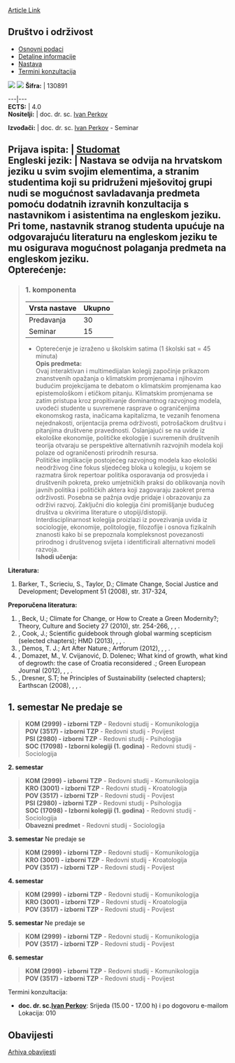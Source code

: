 [Article Link](https://www.fhs.hr/predmet/dio)

## Društvo i održivost
  * [Osnovni podaci](https://www.fhs.hr/predmet/dio#v1id-523732_681762_1_0 "Osnovni podaci")
  * [Detaljne informacije](https://www.fhs.hr/predmet/dio#v1id-523732_681762_1_1 "Detaljne informacije")
  * [Nastava](https://www.fhs.hr/predmet/dio#v1id-523732_681762_1_2 "Nastava")
  * [Termini konzultacija](https://www.fhs.hr/predmet/dio#v1id-523732_681762_1_3 "Termini konzultacija")


[![](https://www.fhs.hr/img/flags/gif/hr.gif)](https://www.fhs.hr/predmet/dio) [![](https://www.fhs.hr/img/flags/gif/gb.gif)](https://www.fhs.hr/en/course/sas)
**Šifra:** |  130891  
  
---|---  
**ECTS:** |  4.0   
**Nositelji:** |  doc. dr. sc. [Ivan Perkov](https://www.fhs.hr/djelatnik/ivan.perkov)   
  
**Izvođači:** |  doc. dr. sc. [Ivan Perkov](https://www.fhs.hr/djelatnik/ivan.perkov) - Seminar  
  
**Prijava ispita:** |  [Studomat](http://www.isvu.hr/studomat)  
**Engleski jezik:** |  Nastava se odvija na hrvatskom jeziku u svim svojim elementima, a stranim studentima koji su pridruženi mješovitoj grupi nudi se mogućnost savladavanja predmeta pomoću dodatnih izravnih konzultacija s nastavnikom i asistentima na engleskom jeziku. Pri tome, nastavnik stranog studenta upućuje na odgovarajuću literaturu na engleskom jeziku te mu osigurava mogućnost polaganja predmeta na engleskom jeziku.   
**Opterećenje:**  
---  
> ### 1. komponenta
> | Vrsta nastave | Ukupno  
> ---|---  
> Predavanja | 30  
> Seminar | 15  
> * Opterećenje je izraženo u školskim satima (1 školski sat = 45 minuta)   
**Opis predmeta:**  
> Ovaj interaktivan i multimedijalan kolegij započinje prikazom znanstvenih opažanja o klimatskim promjenama i njihovim budućim projekcijama te debatom o klimatskim promjenama kao epistemološkom i etičkom pitanju. Klimatskim promjenama se zatim pristupa kroz propitivanje dominantnog razvojnog modela, uvodeći studente u suvremene rasprave o ograničenjima ekonomskog rasta, inačicama kapitalizma, te vezanih fenomena nejednakosti, orijentacija prema održivosti, potrošačkom društvu i pitanjima društvene pravednosti. Oslanjajući se na uvide iz ekološke ekonomije, političke ekologije i suvremenih društvenih teorija otvaraju se perspektive alternativnih razvojnih modela koji polaze od ograničenosti prirodnih resursa.   
>  Političke implikacije postojećeg razvojnog modela kao ekološki neodrživog čine fokus sljedećeg bloka u kolegiju, u kojem se razmatra širok repertoar politika osporavanja od prosvjeda i društvenih pokreta, preko umjetničkih praksi do oblikovanja novih javnih politika i političkih aktera koji zagovaraju zaokret prema održivosti. Posebna se pažnja ovdje pridaje i obrazovanju za održivi razvoj. Zaključni dio kolegija čini promišljanje budućeg društva u okvirima literature o utopiji/distopiji.   
>  Interdisciplinarnost kolegija proizlazi iz povezivanja uvida iz sociologije, ekonomije, politologije, filozofije i osnova fizikalnih znanosti kako bi se prepoznala kompleksnost povezanosti prirodnog i društvenog svijeta i identificirali alternativni modeli razvoja.  
**Ishodi učenja:**  

  
**Literatura:**  
  1. Barker, T., Scrieciu, S., Taylor, D.; Climate Change, Social Justice and Development; Development 51 (2008), str. 317-324, 

  
**Preporučena literatura:**  
  1. , Beck, U.; Climate for Change, or How to Create a Green Modernity?; Theory, Culture and Society 27 (2010), str. 254-266, , , .
  2. , Cook, J.; Scientific guidebook through global warming scepticism (selected chapters); HMD (2013), , , .
  3. , Demos, T. J.; Art After Nature.; Artforum (2012), , , .
  4. , Domazet, M., V. Cvijanović, D. Dolenec; What kind of growth, what kind of degrowth: the case of Croatia reconsidered .; Green European Journal (2012), , , .
  5. , Dresner, S.T; he Principles of Sustainability (selected chapters); Earthscan (2008), , , .

  
**1. semestar** Ne predaje se  
---  
> **KOM (2999) - izborni TZP** - Redovni studij - Komunikologija  
>  **POV (3517) - izborni TZP** - Redovni studij - Povijest  
>  **PSI (2980) - izborni TZP** - Redovni studij - Psihologija  
>  **SOC (17098) - Izborni kolegiji (1. godina)** - Redovni studij - Sociologija  
>   
  
**2. semestar**  
> **KOM (2999) - izborni TZP** - Redovni studij - Komunikologija  
>  **KRO (3001) - izborni TZP** - Redovni studij - Kroatologija  
>  **POV (3517) - izborni TZP** - Redovni studij - Povijest  
>  **PSI (2980) - izborni TZP** - Redovni studij - Psihologija  
>  **SOC (17098) - Izborni kolegiji (1. godina)** - Redovni studij - Sociologija  
>  **Obavezni predmet** - Redovni studij - Sociologija  
>   
  
**3. semestar** Ne predaje se  
> **KOM (2999) - izborni TZP** - Redovni studij - Komunikologija  
>  **KRO (3001) - izborni TZP** - Redovni studij - Kroatologija  
>  **POV (3517) - izborni TZP** - Redovni studij - Povijest  
>   
  
**4. semestar**  
> **KOM (2999) - izborni TZP** - Redovni studij - Komunikologija  
>  **KRO (3001) - izborni TZP** - Redovni studij - Kroatologija  
>  **POV (3517) - izborni TZP** - Redovni studij - Povijest  
>   
  
**5. semestar** Ne predaje se  
> **KOM (2999) - izborni TZP** - Redovni studij - Komunikologija  
>  **POV (3517) - izborni TZP** - Redovni studij - Povijest  
>   
  
**6. semestar**  
> **KOM (2999) - izborni TZP** - Redovni studij - Komunikologija  
>  **POV (3517) - izborni TZP** - Redovni studij - Povijest  
>   
Termini konzultacija: 
  * **doc. dr. sc.[Ivan Perkov](https://www.fhs.hr/djelatnik/ivan.perkov)**: 
Srijeda (15.00 - 17.00 h) i po dogovoru e-mailom
Lokacija: 010 


## Obavijesti
[Arhiva obavijesti](https://www.fhs.hr/predmet/dio?@=20qw2#news_88066 "Arhiva obavijesti")
